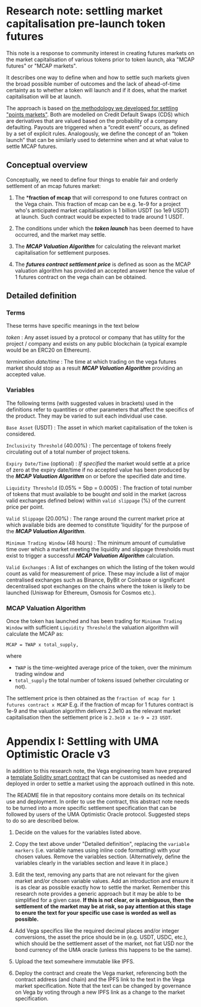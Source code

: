 # Research note: settling market capitalisation pre-launch token futures

This note is a response to community interest in creating futures markets on the market capitalisation of various tokens prior to token launch, aka "MCAP futures" or "MCAP markets".

It describes one way to define when and how to settle such markets given the broad possible number of outcomes and the lack of ahead-of-time certainty as to whether a token will launch and if it does, what the market capitalisation will be at launch.

The approach is based on [the methodology we developed for settling "points markets"](https://github.com/vegaprotocol/research/blob/master/notes/points-markets-settlement.md). Both are modelled on Credit Default Swaps (CDS) which are derivatives that are valued based on the probability of a company defaulting. Payouts are triggered when a “credit event” occurs, as defined by a set of explicit rules. Analogously, we define the concept of an “token launch” that can be similarly used to determine when and at what value to settle MCAP futures.


## Conceptual overview

Conceptually, we need to define four things to enable fair and orderly settlement of an mcap futures market:

1. The ***fraction of mcap** that will correspond to one futures contract on the Vega chain. This fraction of mcap can be e.g. 1e-9 for a project who's anticipated market capitalisation is 1 billion USDT (so 1e9 USDT) at launch. Such contract would be expected to trade around 1 USDT.  

2. The conditions under which the ***token launch*** has been deemed to have occurred, and the market may settle.

3. The ***MCAP Valuation Algorithm*** for calculating the relevant market capitalisation for settlement purposes.

4. The ***futures contract settlement price***  is defined as soon as the MCAP valuation algorithm has provided an accepted answer hence the value of 1 futures contract on the vega chain can be obtained.

 

## Detailed definition

### Terms

These terms have specific meanings in the text below

*token*
: Any asset issued by a protocol or company that has utility for the project / company and exists on any public blockchain (a typical example would be an ERC20 on Ethereum). 

*termination date/time*
: The time at which trading on the vega futures market should stop as a result  ***MCAP Valuation Algorithm*** providing an accepted value.


### Variables

The following terms (with suggested values in brackets) used in the definitions refer to quantities or other parameters that affect the specifics of the product. They may be varied to suit each individual use case.

`Base Asset` (USDT)
: The asset in which market capitalisation of the token is considered.

`Inclusivity Threshold` (40.00%)
: The percentage of tokens freely circulating out of a total number of project tokens.

`Expiry Date/Time` (optional)
: *If specified* the market would settle at a price of zero at the expiry date/time if no accepted value has been produced by the ***MCAP Valuation Algorithm*** on or before the specified date and time.

`Liquidity Threshold` (0.05% = 5bp = 0.0005)
: The fraction of total number of tokens that must available to be bought *and* sold in the market (across valid exchanges defined below) within `valid slippage` (%) of the current price per point.

`Valid Slippage` (20.00%)
: The range around the current market price at which available bids are deemed to constitute ‘liquidity’ for the purpose of the ***MCAP Valuation Algorithm***.

`Minimum Trading Window` (48 hours)
: The minimum amount of cumulative time over which a market meeting the liquidity and slippage thresholds must exist to trigger a successful ***MCAP Valuation Algorithm*** calculation.

`Valid Exchanges`
: A list of exchanges on which the listing of the token would count as valid for measurement of price. These may include a list of major centralised exchanges such as Binance, ByBit or Coinbase or significant decentralised spot exchanges on the chains where the token is likely to be launched (Uniswap for Ethereum, Osmosis for Cosmos etc.).


### MCAP Valuation Algorithm

Once the token has launched and has been trading for `Minimum Trading Window` with sufficient `Liquidity Threshold` the valuation algorithm will calculate the MCAP as:
```
MCAP = TWAP x total_supply,
```
where

- `TWAP` is the time-weighted average price of the token, over the minimum trading window and
- `total_supply` the total number of tokens issued (whether circulating or not). 

The settlement price is then obtained as the `fraction of mcap for 1 futures contract x MCAP` E.g. if the fraction of mcap for 1 futures contract is 1e-9 and the valuation algorithm delivers 2.3e10 as the relevant market capitalisation then the settlement price is `2.3e10 x 1e-9 = 23 USDT`. 


# Appendix I: Settling with UMA Optimistic Oracle v3

In addition to this research note, the Vega engineering team have prepared a [template Solidity smart contract](https://github.com/vegaprotocol/uma-oracle-contract-template) that can be customised as needed and deployed in order to settle a market using the approach outlined in this note.

The README file in that repository contains more details on its technical use and deployment. In order to use the contract, this abstract note needs to be turned into a more specific settlement specification that can be followed by users of the UMA Optimistic Oracle protocol. Suggested steps to do so are described below.

1. Decide on the values for the variables listed above.

2. Copy the text above under "Detailed definition", replacing the `variable markers` (i.e. variable names using inline code formatting) with your chosen values. Remove the variables section. (Alternatively, define the variables clearly in the variables section and leave it in place.)

3. Edit the text, removing any parts that are not relevant for the given market and/or chosen variable values. Add an introduction and ensure it is as clear as possible exactly how to settle the market. Remember this research note provides a generic approach but it may be able to be simplified for a given case. **If this is not clear, or is ambiguous, then the settlement of the market may be at risk, so pay attention at this stage to enure the text for your specific use case is worded as well as possible.**

4. Add Vega specifics like the required decimal places and/or integer conversions, the asset the price should be in (e.g. USDT, USDC, etc.), which should be the settlement asset of the market, not fiat USD nor the bond currency of the UMA oracle (unless this happens to be the same). 

5. Upload the text somewhere immutable like IPFS.

6. Deploy the contract and create the Vega market, referencing both the contract address (and chain) and the IPFS link to the text in the Vega market specification. Note that the text can be changed by governance on Vega by voting through a new IPFS link as a change to the market specification.

